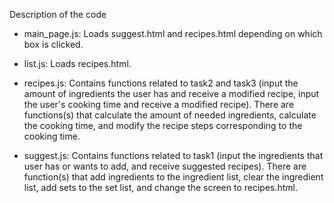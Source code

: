 Description of the code

- main_page.js: Loads suggest.html and recipes.html depending on which box is clicked.

- list.js: Loads recipes.html.

- recipes.js: Contains functions related to task2 and task3 (input the amount of ingredients the user has and receive a modified recipe, input the user's cooking time and receive a modified recipe). There are functions(s) that calculate the amount of needed ingredients, calculate the cooking time, and modify the recipe steps corresponding to the cooking time.

- suggest.js: Contains functions related to task1 (input the ingredients that user has or wants to add, and receive suggested recipes). There are function(s) that add ingredients to the ingredient list, clear the ingredient list, add sets to the set list, and change the screen to recipes.html.